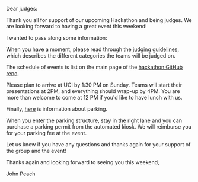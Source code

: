 Dear judges:

Thank you all for support of our upcoming Hackathon and being judges.  We are looking forward to having a great event this weekend!

I wanted to pass along some information:

When you have a moment, please read through the [judging guidelines](https://github.com/ocrug/hackathon-2022-04/blob/master/admin/judging_guidelines.md), which describes the different categories the teams will be judged on.


The schedule of events is list on the main page of the [hackathon GitHub repo](https://github.com/ocrug/hackathon-2022-04).

Please plan to arrive at UCI by 1:30 PM on Sunday.  Teams will start their presentations at 2PM, and everything should wrap-up by 4PM.  You are more than welcome to come at 12 PM if you'd like to have lunch with us.

Finally, [here](https://github.com/ocrug/hackathon-2022-04/blob/master/parking/Parking%20and%20Building%20Location.pdf) is information about parking.


When you enter the parking structure, stay in the right lane and you can purchase a parking permit from the automated kiosk.  We will reimburse you for your parking fee at the event.

Let us know if you have any questions and thanks again for your support of the group and the event!

Thanks again and looking forward to seeing you this weekend,

John Peach
